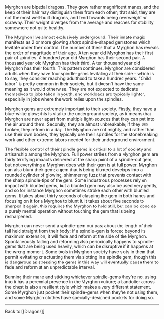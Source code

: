 Myrghon are bipedal dragons.  They grow rather magnificent manes, and the keep of their hair may distinguish them from each other; that said, they are not the most well-built dragons, and tend towards being overweight *or* scrawny.  Their weight diverges from the average and reaches for stability somewhere not quite healthy.

The Myrghon live almost exclusively underground.  Their innate magic manifests as 2 or more glowing *sharp* spindle-shaped gemstones which levitate under their control.  The number of these that a Myrghon has reveals the order of magnitude of their age.  A ten year old Myrghon has their first pair of spindles.  A hundred year old Myrghon has their second pair.  A thousand year old Myrghon has their third.  A ten thousand year old Myrghon has their fourth.  This pattern continues.  Myrghon are considered adults when they have four spindle-gems levitating at their side - which is to say, they consider reaching adulthood to take a hundred years.  "Child labor" is pretty common in their society, but it doesn't have the same meaning as it would otherwise.  They are not expected to dedicate themselves to jobs taken in youth, and workloads are typically lighter, especially in jobs where the work relies upon the spindles.

Myrghon gems are extremely important to their society.  Firstly, they have a blue-white glow; this is vital to the underground society, as it means that Myrghon are never apart from multiple light-sources that they can put into the air around them.  Secondly, they are almost unbreakable; if they *are* broken, they reform in a day.  The Myrghon are not mighty, and rather than use their own bodies, they typically use their spindles for the stonebreaking work and other extreme labors needed for their underground environment.

The flexible control of their spindle gems is critical to a lot of society and artisanship among the Myrghon.  Full power strikes from a Myrghon gem are fairly terrifying impacts delivered at the sharp point of a spindle-cut gem, but not everything a Myrghon does with their gem is at full power.  Myrghon can also blunt their gem; a gem that is being blunted develops into a rounded cylinder of glowing, shimmering fuzz that prevents contact with the sharp spindle-tips of the gem.  Some industrious processes rely on impact with blunted gems, but a blunted gem may also be used very gently, and so for instance Myrghon sometimes stroke each other with blunted gems.  It takes about thirty seconds of clasping the gem in both hands and focusing on it for a Myrghon to blunt it.  It takes about five seconds to sharpen it again; this requires the Myrghon to hold still, but can be done as a purely mental operation without touching the gem that is being resharpened.

Myrghon can never send a spindle-gem out past about the length of their tail held straight from their body; if a spindle-gem is forced beyond its maximum extension, it will fade and reform at the side of the Myrghon.  Spontaneously fading and reforming also periodically happens to spindle-gems that are being used heavily, which can be disruptive if it happens at the wrong moment.  Some tools in Myrghon society have slots in them that permit levitating or actuating them via slotting in a spindle gem, though this is dangerous as stressing the gems in this way will eventually cause them to fade and reform at an unpredictable interval.

Bunning their mane and sticking whichever spindle-gems they're not using into it has a perennial presence in the Myrghon culture; a bandolier across the chest is also a resilient style which makes a very different statement.  Some Myrghon just pocket their spindle-gems when they're not using them, and some Myrghon clothes have specially-designed pockets for doing so.

---
Back to [[Dragons]]